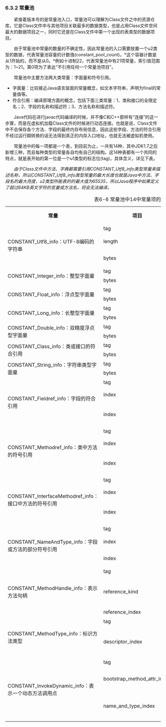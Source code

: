 ### 6.3.2 常量池

　　紧接着版本号的是常量池入口，常量池可以理解为Class文件之中的资源仓库，它是Class文件中与其他项目关联最多的数据类型，也是占用Class文件空间最大的数据项目之一，同时它还是在Class文件中第一个出现的表类型的数据项目。

　　由于常量池中常量的数量的不确定性，因此常量池的入口需要放置一个u2类型的数据，代表常量池容量的计数值(constant_pool_count)。*这个容器计数是从1开始的，而不是从0。*例如十进制22，代表常量池中有21项常量，索引值范围为：1~21。第0项为了表达“不引用任何一个常量池项目”。

　　常量池中主要方法两大类常量：字面量和符号引用。
+ 字面量：比较接近Java语言层面的常量概念，如文本字符串，声明为final的常量值等。
+ 符合引用：编译原理方面的概念，包括下面三类常量：1、类和接口的全限定名；2、字段的名称和描述符；3、方法名称和描述符。

　　Java代码在进行javac代码编译的时候，并不像C和C++那样有“连接”的这一步骤，而是在虚拟机加载Class文件的时候进行动态连接。也就是说，Class文件中不会保存各个方法、字段的最终内存布局信息，因此这些字段、方法的符合引用不经过运行期转换的话无法得到真正的内存入口地址，也就无法被虚拟机使用。

　　常量池中的每一项都是一个表，到目前为止，一共有14种，其中JDK1.7之后新增三种，而且每种类型的常量各自均有自己的结构。这14种表都有一个共同的特点，就是表开始的第一位是一个u1类型的标志位(tag)，具体含义，详见下表。

　　*由于Class文件中方法、字典都需要引用CONSTANT_Utf8_info类型常量来描述名称，所以CONSTANT_Utf8_info类型常量的最大长度也就是Java中方法、字段名的最大亮度，u2类型所能表的的最大值为65535，所以Java程序中如果定义了超过64KB英文字符的变量或方法名，将会无法编译。*

<table>
	<caption>表6-6 常量池中14中常量项的结构表</caption>
	<tr>
		<th>常量</th>
		<th>项目</th>
		<th>类型</th>
		<th>描述</th>
	</tr>
	<tr>
		<td rowspan="3">CONSTANT_Utf8_info：UTF-8编码的字符串</td>
		<td>tag</td>
		<td>u1</td>
		<td>值为1</td>
	</tr>
	<tr>
		<td>length</td>
		<td>u2</td>
		<td>UTF-8编码的字符串占用的字节数</td>
	</tr>
	<tr>
		<td>bytes</td>
		<td>u1</td>
		<td>长度为length的UTF-8编码的字符串</td>
	</tr>
	<tr>
		<td rowspan="2">CONSTANT_Integer_info：整型字面量</td>
		<td>tag</td>
		<td>u1</td>
		<td>值为3</td>
	</tr>
	<tr>
		<td>bytes</td>
		<td>u4</td>
		<td>按照高位在前存储的int值</td>
	</tr>
	<tr>
		<td rowspan="2">CONSTANT_Float_info：浮点型字面量</td>
		<td>tag</td>
		<td>u1</td>
		<td>值为4</td>
	</tr>
	<tr>
		<td>bytes</td>
		<td>u4</td>
		<td>按照高位在前存储的float值</td>
	</tr>
	<tr>
		<td rowspan="2">CONSTANT_Long_info：长整型字面量</td>
		<td>tag</td>
		<td>u1</td>
		<td>值为5</td>
	</tr>
	<tr>
		<td>bytes</td>
		<td>u8</td>
		<td>按照高位在前存储的long值</td>
	</tr>
	<tr>
		<td rowspan="2">CONSTANT_Double_info：双精度浮点型字面量</td>
		<td>tag</td>
		<td>u1</td>
		<td>值为6</td>
	</tr>
	<tr>
		<td>bytes</td>
		<td>u8</td>
		<td>按照高位在前存储的double值</td>
	</tr>
	<tr>
		<td rowspan="2">CONSTANT_Class_info：类或接口的符合引用</td>
		<td>tag</td>
		<td>u1</td>
		<td>值为7</td>
	</tr>
	<tr>
		<td>bytes</td>
		<td>u2</td>
		<td>指向全限定名常量项的索引</td>
	</tr>
	<tr>
		<td rowspan="2">CONSTANT_String_info：字符串类型字面量</td>
		<td>tag</td>
		<td>u1</td>
		<td>值为8</td>
	</tr>
	<tr>
		<td>bytes</td>
		<td>u2</td>
		<td>指向字符串字面量的索引</td>
	</tr>
	<tr>
		<td rowspan="3">CONSTANT_Fieldref_info：字段的符合引用</td>
		<td>tag</td>
		<td>u1</td>
		<td>值为9</td>
	</tr>
	<tr>
		<td>index</td>
		<td>u2</td>
		<td>指向声明字段的类或接口描述符CONSTATN_Class_info</td>
	</tr>
	<tr>
		<td>index</td>
		<td>u2</td>
		<td>指向字段描述符CONSTATN_NameAndType的索引项</td>
	</tr>
	<tr>
		<td rowspan="3">CONSTANT_Methodref_info：类中方法的符号引用</td>
		<td>tag</td>
		<td>u1</td>
		<td>值为10</td>
	</tr>
	<tr>
		<td>index</td>
		<td>u2</td>
		<td>指向声明字段的类或接口描述符CONSTATN_Class_info</td>
	</tr>
	<tr>
		<td>index</td>
		<td>u2</td>
		<td>指向字段描述符CONSTATN_NameAndType的索引项</td>
	</tr>
	<tr>
		<td rowspan="3">CONSTANT_InterfaceMethodref_info：接口中方法的符号引用</td>
		<td>tag</td>
		<td>u1</td>
		<td>值为11</td>
	</tr>
	<tr>
		<td>index</td>
		<td>u2</td>
		<td>指向声明字段的类或接口描述符CONSTATN_Class_info</td>
	</tr>
	<tr>
		<td>index</td>
		<td>u2</td>
		<td>指向字段描述符CONSTATN_NameAndType的索引项</td>
	</tr>
	<tr>
		<td rowspan="3">CONSTANT_NameAndType_info：字段或方法的部分符号引用</td>
		<td>tag</td>
		<td>u1</td>
		<td>值为12</td>
	</tr>
	<tr>
		<td>index</td>
		<td>u2</td>
		<td>指向该字段或方法名称常量项的索引</td>
	</tr>
	<tr>
		<td>index</td>
		<td>u2</td>
		<td>指向该字段或方法描述符常量项的索引</td>
	</tr>
	<tr>
		<td rowspan="3">CONSTANT_MethodHandle_info：表示方法句柄</td>
		<td>tag</td>
		<td>u1</td>
		<td>值为15</td>
	</tr>
	<tr>
		<td>reference_kind</td>
		<td>u1</td>
		<td>值必须在1~9之间（包括1和9），它决定了方法句柄的类型。方法句柄类型的值表示方法句柄的字节码行为</td>
	</tr>
	<tr>
		<td>reference_index</td>
		<td>u2</td>
		<td>值必须是对常量池的有效索引</td>
	</tr>
	<tr>
		<td rowspan="2">CONSTANT_MethodType_info：标识方法类型</td>
		<td>tag</td>
		<td>u1</td>
		<td>值为16</td>
	</tr>
	<tr>
		<td>descriptor_index</td>
		<td>u2</td>
		<td>值必须是对常量池的有效索引，常量池在该索引项处的项必须是CONSTANT_Utf8_info结构，表示方法的描述符</td>
	</tr>
	<tr>
		<td rowspan="3">CONSTANT_InvokeDynamic_info：表示一个动态方法调用点</td>
		<td>tag</td>
		<td>u1</td>
		<td>值为18</td>
	</tr>
	<tr>
		<td>bootstrap_method_attr_index</td>
		<td>u2</td>
		<td>值必须是对当前Class文件中引导方法表的bootstrap_methods[]数组的有效索引</td>
	</tr>
	<tr>
		<td>name_and_type_index</td>
		<td>u2</td>
		<td>值必须是对常量池的有效索引，常量池在该索引项处的项必须是CONSTANT_NameAndType_info结构，表示方法名和方法描述符</td>
	</tr>
</table>
